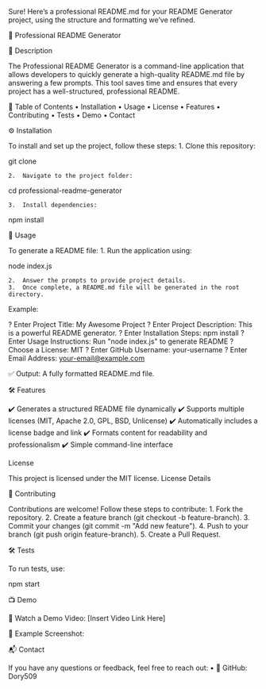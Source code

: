 Sure! Here’s a professional README.md for your README Generator project, using the structure and formatting we’ve refined.

📜 Professional README Generator

📌 Description

The Professional README Generator is a command-line application that allows developers to quickly generate a high-quality README.md file by answering a few prompts. This tool saves time and ensures that every project has a well-structured, professional README.

📖 Table of Contents
	•	Installation
	•	Usage
	•	License
	•	Features
	•	Contributing
	•	Tests
	•	Demo
	•	Contact

⚙️ Installation

To install and set up the project, follow these steps:
	1.	Clone this repository:

git clone 


	2.	Navigate to the project folder:

cd professional-readme-generator


	3.	Install dependencies:

npm install



🚀 Usage

To generate a README file:
	1.	Run the application using:

node index.js


	2.	Answer the prompts to provide project details.
	3.	Once complete, a README.md file will be generated in the root directory.

Example:

? Enter Project Title: My Awesome Project
? Enter Project Description: This is a powerful README generator.
? Enter Installation Steps: npm install
? Enter Usage Instructions: Run "node index.js" to generate README
? Choose a License: MIT
? Enter GitHub Username: your-username
? Enter Email Address: your-email@example.com

✅ Output: A fully formatted README.md file.

🛠 Features

✔️ Generates a structured README file dynamically
✔️ Supports multiple licenses (MIT, Apache 2.0, GPL, BSD, Unlicense)
✔️ Automatically includes a license badge and link
✔️ Formats content for readability and professionalism
✔️ Simple command-line interface

License

This project is licensed under the MIT license.
License Details

🤝 Contributing

Contributions are welcome! Follow these steps to contribute:
	1.	Fork the repository.
	2.	Create a feature branch (git checkout -b feature-branch).
	3.	Commit your changes (git commit -m "Add new feature").
	4.	Push to your branch (git push origin feature-branch).
	5.	Create a Pull Request.

🛠️ Tests

To run tests, use:

npm start

📺 Demo

🎥 Watch a Demo Video: [Insert Video Link Here]

📸 Example Screenshot:

📬 Contact

If you have any questions or feedback, feel free to reach out:
	•	🔗 GitHub: Dory509


